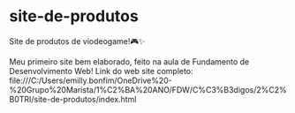 # site-de-produtos
Site de produtos de viodeogame!🎮✨

Meu primeiro site bem elaborado, feito na aula de Fundamento de Desenvolvimento Web!
Link do web site completo: file:///C:/Users/emilly.bonfim/OneDrive%20-%20Grupo%20Marista/1%C2%BA%20ANO/FDW/C%C3%B3digos/2%C2%B0TRI/site-de-produtos/index.html



